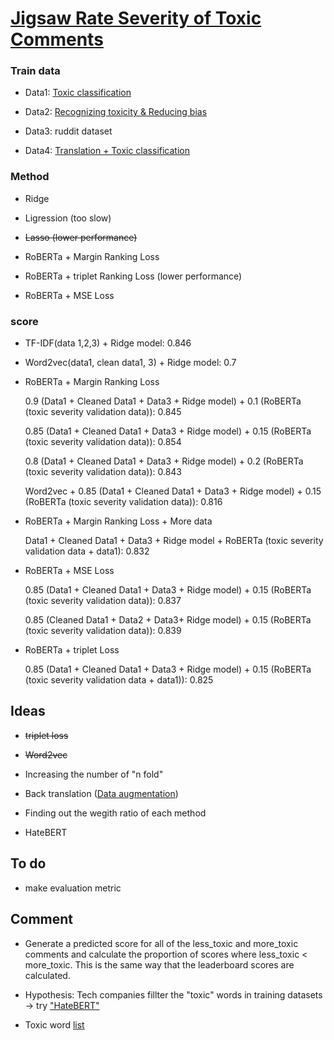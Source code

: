# [Jigsaw Rate Severity of Toxic Comments](https://www.kaggle.com/c/jigsaw-toxic-severity-rating/overview)


### Train data

- Data1: [Toxic classification](https://www.kaggle.com/c/jigsaw-toxic-comment-classification-challenge/data)

- Data2: [Recognizing toxicity & Reducing bias](https://www.kaggle.com/c/jigsaw-unintended-bias-in-toxicity-classification/data)

- Data3: ruddit dataset

- Data4: [Translation + Toxic classification](https://www.kaggle.com/c/jigsaw-multilingual-toxic-comment-classification/data)


### Method

- Ridge

- Ligression (too slow)

- ~~Lasso (lower performance)~~

- RoBERTa + Margin Ranking Loss

- RoBERTa + triplet Ranking Loss (lower performance)

- RoBERTa + MSE Loss

### score

- TF-IDF(data 1,2,3) + Ridge model: 0.846  

- Word2vec(data1, clean data1, 3) + Ridge model: 0.7

- RoBERTa + Margin Ranking Loss
  
  0.9 (Data1 + Cleaned Data1 + Data3 + Ridge model) + 0.1 (RoBERTa (toxic severity validation data)): 0.845

  0.85 (Data1 + Cleaned Data1 + Data3 + Ridge model) + 0.15 (RoBERTa (toxic severity validation data)): 0.854

  0.8 (Data1 + Cleaned Data1 + Data3 + Ridge model) + 0.2 (RoBERTa (toxic severity validation data)): 0.843
  
  Word2vec + 0.85 (Data1 + Cleaned Data1 + Data3 + Ridge model) + 0.15 (RoBERTa (toxic severity validation data)): 0.816
  
  
- RoBERTa + Margin Ranking Loss + More data
  
  Data1 + Cleaned Data1 + Data3 + Ridge model + RoBERTa (toxic severity validation data + data1): 0.832

- RoBERTa + MSE Loss

  0.85 (Data1 + Cleaned Data1 + Data3 + Ridge model) + 0.15 (RoBERTa (toxic severity validation data)): 0.837

  0.85 (Cleaned Data1 + Data2 + Data3+ Ridge model) + 0.15 (RoBERTa (toxic severity validation data)): 0.839


- RoBERTa + triplet Loss
  
  0.85 (Data1 + Cleaned Data1 + Data3 + Ridge model) + 0.15 (RoBERTa (toxic severity validation data + data1)): 0.825
  

## Ideas

- ~~triplet loss~~ 

- ~~Word2vec~~

- Increasing the number of "n fold"

- Back translation ([Data augmentation](https://dzlab.github.io/dltips/en/pytorch/text-augmentation/)) 

- Finding out the wegith ratio of each method

- HateBERT

## To do

- make evaluation metric 


## Comment

- Generate a predicted score for all of the less_toxic and more_toxic comments and calculate the proportion of scores where less_toxic < more_toxic. This is the same way that the leaderboard scores are calculated.

- Hypothesis: Tech companies fillter the "toxic" words in training datasets -> try ["HateBERT"](https://www.kaggle.com/c/jigsaw-toxic-severity-rating/discussion/288788)

- Toxic word [list](https://www.kaggle.com/c/jigsaw-toxic-severity-rating/discussion/287173)
